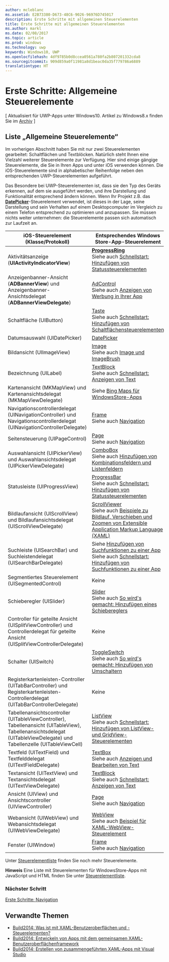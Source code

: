 ```yaml
---
author: mcleblanc
ms.assetid: E2B73380-D673-48C6-9026-96976D745017
description: Erste Schritte mit allgemeinen Steuerelementen
title: Erste Schritte mit allgemeinen Steuerelementen
ms.author: markl
ms.date: 02/08/2017
ms.topic: article
ms.prod: windows
ms.technology: uwp
keywords: Windows10, UWP
ms.openlocfilehash: 4df9785b0d8ccea0561a780fa2b807201332cda8
ms.sourcegitcommit: 909d859a0f11981a8d1beac0da35f779786a6889
translationtype: HT
---
```

# <a name="getting-started-common-controls"></a>Erste Schritte: Allgemeine Steuerelemente

\[ Aktualisiert für UWP-Apps unter Windows10. Artikel zu Windows8.x finden Sie im [Archiv](http://go.microsoft.com/fwlink/p/?linkid=619132) \]

## <a name="common-controls-list"></a>Liste „Allgemeine Steuerelemente“

Im vorherigen Abschnitt haben Sie mit nur zwei Steuerelementen gearbeitet: Schaltflächen und Textblöcken. Natürlich steht Ihnen eine Vielzahl weiterer Steuerelemente zur Verfügung. Hier sind einige gängige Steuerelemente, die Sie in Ihren Apps und unter iOS verwenden können. Die iOS-Steuerelemente sind in alphabetischer Reihenfolge neben den entsprechenden UWP-Steuerelementen aufgeführt.

Das Besondere bei UWP-Steuerelementen ist, dass sie den Typ des Geräts erkennen, auf dem sie ausgeführt werden, und ihre Darstellung und Funktionalität entsprechend ändern können. Wenn Ihr Projekt z.B. das [**DatePicker**](https://msdn.microsoft.com/library/windows/apps/br211681)-Steuerelement verwendet, ist dieses in der Lage, seine Darstellung und sein Verhalten auf einem Desktopcomputer im Vergleich zu einem Telefon entsprechend zu optimieren und anzupassen. Sie müssen nichts weiter unternehmen: die Steuerelemente passen sich automatisch zur Laufzeit an.

| iOS-Steuerelement (Klasse/Protokoll) | Entsprechendes Windows Store-App-Steuerelement |
|------------------------------|--------------------------------------|
| Aktivitätsanzeige (**UIActivityIndicatorView**) | [**ProgressRing**](https://msdn.microsoft.com/library/windows/apps/br227538) <br/> Siehe auch [Schnellstart: Hinzufügen von Statussteuerelementen](https://msdn.microsoft.com/library/windows/apps/xaml/hh780651) |
| Anzeigenbanner-Ansicht (**ADBannerView**) und Anzeigenbanner-Ansichtsdelegat (**ADBannerViewDelegate**) | [AdControl](https://msdn.microsoft.com/library/windows/apps/microsoft.advertising.winrt.ui.adcontrol.aspx) <br/> Siehe auch [Anzeigen von Werbung in Ihrer App](../monetize/display-ads-in-your-app.md) |
| Schaltfläche (UIButton) | [Taste](https://msdn.microsoft.com/library/windows/apps/br209265) <br/> Siehe auch [Schnellstart: Hinzufügen von Schaltflächensteuerelementen](https://msdn.microsoft.com/library/windows/apps/xaml/jj153346) |
| Datumsauswahl (UIDatePicker) | [DatePicker](https://msdn.microsoft.com/library/windows/apps/br211681) |
| Bildansicht (UIImageView) | [Image](https://msdn.microsoft.com/library/windows/apps/br242752) <br/> Siehe auch [Image und ImageBrush](https://msdn.microsoft.com/library/windows/apps/mt280382) |
| Bezeichnung (UILabel) | [TextBlock](https://msdn.microsoft.com/library/windows/apps/br209652) <br/> Siehe auch [Schnellstart: Anzeigen von Text](https://msdn.microsoft.com/library/windows/apps/xaml/hh700392) |
| Kartenansicht (MKMapView) und Kartenansichtsdelegat (MKMapViewDelegate) | Siehe [Bing Maps für WindowsStore-Apps](http://go.microsoft.com/fwlink/p/?LinkId=263496) |
| Navigationscontrollerdelegat (UINavigationController) und Navigationscontrollerdelegat (UINavigationControllerDelegate) | [Frame](https://msdn.microsoft.com/library/windows/apps/br242682) <br/> Siehe auch [Navigation](https://msdn.microsoft.com/library/windows/apps/mt187344) |
| Seitensteuerung (UIPageControl) | [Page](https://msdn.microsoft.com/library/windows/apps/br227503) <br/> Siehe auch [Navigation](https://msdn.microsoft.com/library/windows/apps/mt187344) |
| Auswahlansicht (UIPickerView) und Auswahlansichtsdelegat (UIPickerViewDelegate) | [ComboBox](https://msdn.microsoft.com/library/windows/apps/br209348) <br/> Siehe auch [Hinzufügen von Kombinationsfeldern und Listenfeldern](https://msdn.microsoft.com/library/windows/apps/xaml/hh780616) |
| Statusleiste (UIProgressView) | [ProgressBar](https://msdn.microsoft.com/library/windows/apps/br227529) <br/> Siehe auch [Schnellstart: Hinzufügen von Statussteuerelementen](https://msdn.microsoft.com/library/windows/apps/xaml/hh780651) |
| Bildlaufansicht (UIScrollView) und Bildlaufansichtsdelegat (UIScrollViewDelegate) | [ScrollViewer](https://msdn.microsoft.com/library/windows/apps/br209527) <br/>  Siehe auch [Beispiele zu Bildlauf, Verschieben und Zoomen von Extensible Application Markup Language (XAML)](http://go.microsoft.com/fwlink/p/?LinkId=238577) |
| Suchleiste (UISearchBar) und Suchleistendelegat (UISearchBarDelegate) | Siehe [Hinzufügen von Suchfunktionen zu einer App](https://msdn.microsoft.com/library/windows/apps/xaml/jj130767) <br/>  Siehe auch [Schnellstart: Hinzufügen von Suchfunktionen zu einer App](https://msdn.microsoft.com/library/windows/apps/xaml/hh868180) |
| Segmentiertes Steuerelement (UISegmentedControl) | Keine |
| Schieberegler (UISlider) | [Slider](https://msdn.microsoft.com/library/windows/apps/br209614) <br/>  Siehe auch [So wird's gemacht: Hinzufügen eines Schiebereglers](https://msdn.microsoft.com/library/windows/apps/xaml/hh868197) |
| Controller für geteilte Ansicht (UISplitViewController) und Controllerdelegat für geteilte Ansicht (UISplitViewControllerDelegate) | Keine |
| Schalter (UISwitch) | [ToggleSwitch](https://msdn.microsoft.com/library/windows/apps/br209712) <br/>  Siehe auch [So wird's gemacht: Hinzufügen von Umschaltern](https://msdn.microsoft.com/library/windows/apps/xaml/hh868198) |
| Registerkartenleisten-Controller (UITabBarController) und Registerkartenleisten-Controllerdelegat (UITabBarControllerDelegate) | Keine |
| Tabellenansichtscontroller (UITableViewController), Tabellenansicht (UITableView), Tabellenansichtsdelegat (UITableViewDelegate) und Tabellenzelle (UITableViewCell) | [ListView](https://msdn.microsoft.com/library/windows/apps/br242878) <br/>  Siehe auch [Schnellstart: Hinzufügen von ListView- und GridView-Steuerelementen](https://msdn.microsoft.com/library/windows/apps/xaml/hh780650) |
| Textfeld (UITextField) und Textfelddelegat (UITextFieldDelegate) | [TextBox](https://msdn.microsoft.com/library/windows/apps/br209683) <br/>  Siehe auch [Anzeigen und Bearbeiten von Text](https://msdn.microsoft.com/library/windows/apps/mt280218) |
| Textansicht (UITextView) und Textansichtsdelegat (UITextViewDelegate) | [TextBlock](https://msdn.microsoft.com/library/windows/apps/br209652) <br/>  Siehe auch [Schnellstart: Anzeigen von Text](https://msdn.microsoft.com/library/windows/apps/xaml/hh700392) |
| Ansicht (UIView) und Ansichtscontroller (UIViewController) | [Page](https://msdn.microsoft.com/library/windows/apps/br227503) <br/>  Siehe auch [Navigation](https://msdn.microsoft.com/library/windows/apps/mt187344) |
| Webansicht (UIWebView) und Webansichtsdelegat (UIWebViewDelegate) | [WebView](https://msdn.microsoft.com/library/windows/apps/br227702) <br/>  Siehe auch [Beispiel für XAML-WebView-Steuerelement](http://go.microsoft.com/fwlink/p/?LinkId=238582) |
| Fenster (UIWindow) | [Frame](https://msdn.microsoft.com/library/windows/apps/br242682) <br/>  Siehe auch [Navigation](https://msdn.microsoft.com/library/windows/apps/mt187344) |

Unter [Steuerelementliste](https://msdn.microsoft.com/library/windows/apps/mt185406) finden Sie noch mehr Steuerelemente.

**Hinweis**  Eine Liste mit Steuerelementen für WindowsStore-Apps mit JavaScript und HTML finden Sie unter [Steuerelementliste](https://msdn.microsoft.com/library/windows/apps/hh465453).

### <a name="next-step"></a>Nächster Schritt

[Erste Schritte: Navigation](getting-started-navigation.md)

## <a name="related-topics"></a>Verwandte Themen

* [Build2014: Was ist mit XAML-Benutzeroberflächen und -Steuerelementen?](http://go.microsoft.com/fwlink/p/?LinkID=397897)
* [Build2014: Entwickeln von Apps mit dem gemeinsamen XAML-Benutzeroberflächenframework](http://go.microsoft.com/fwlink/p/?LinkID=397898)
* [Build2014: Erstellen von zusammengeführten XAML-Apps mit Visual Studio](http://go.microsoft.com/fwlink/p/?LinkID=397876)
